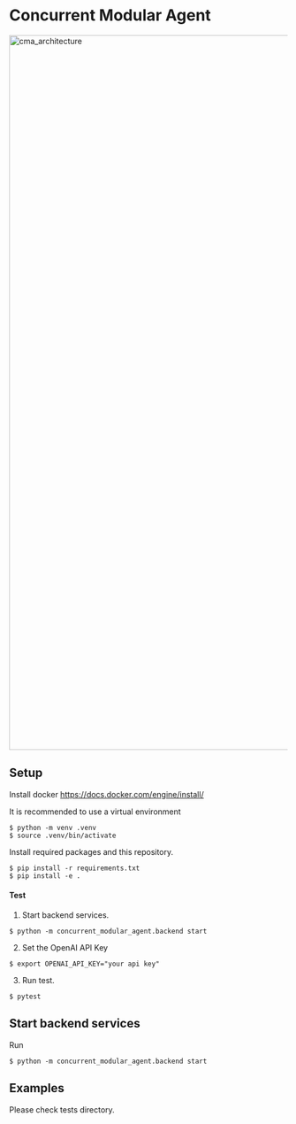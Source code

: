 # Concurrent Modular Agent
<img width="1292" alt="cma_architecture" src="https://github.com/user-attachments/assets/07ba751e-64a9-4e34-805c-0c0ce8ef8512" />

## Setup
Install docker
https://docs.docker.com/engine/install/



It is recommended to use a virtual environment
```console
$ python -m venv .venv
$ source .venv/bin/activate
```

Install required packages and this repository.
```console
$ pip install -r requirements.txt
$ pip install -e .
```

#### Test
1. Start backend services.
```console
$ python -m concurrent_modular_agent.backend start
```

2. Set the OpenAI API Key
```console
$ export OPENAI_API_KEY="your api key"
```

3. Run test.
```console
$ pytest
```

## Start backend services
Run
```console 
$ python -m concurrent_modular_agent.backend start
```


## Examples

Please check tests directory.
